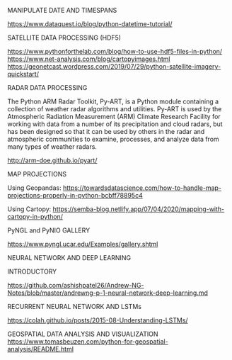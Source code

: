 MANIPULATE DATE AND TIMESPANS

https://www.dataquest.io/blog/python-datetime-tutorial/

SATELLITE DATA PROCESSING (HDF5)

https://www.pythonforthelab.com/blog/how-to-use-hdf5-files-in-python/
https://www.net-analysis.com/blog/cartopyimages.html
https://geonetcast.wordpress.com/2019/07/29/python-satellite-imagery-quickstart/

RADAR DATA PROCESSING

The Python ARM Radar Toolkit, Py-ART, is a Python module containing a collection of weather radar algorithms and utilities. Py-ART 
is used by the Atmospheric Radiation Measurement (ARM) Climate Research Facility for working with data from a number of its precipitation 
and cloud radars, but has been designed so that it can be used by others in the radar and atmospheric communities to examine, processes, 
and analyze data from many types of weather radars.

http://arm-doe.github.io/pyart/

MAP PROJECTIONS

Using Geopandas: https://towardsdatascience.com/how-to-handle-map-projections-properly-in-python-bcbff78895c4

Using Cartopy: https://semba-blog.netlify.app/07/04/2020/mapping-with-cartopy-in-python/

PyNGL and PyNIO GALLERY

https://www.pyngl.ucar.edu/Examples/gallery.shtml

NEURAL NETWORK AND DEEP LEARNING

INTRODUCTORY

https://github.com/ashishpatel26/Andrew-NG-Notes/blob/master/andrewng-p-1-neural-network-deep-learning.md

RECURRENT NEURAL NETWORK AND LSTMs

https://colah.github.io/posts/2015-08-Understanding-LSTMs/

GEOSPATIAL DATA ANALYSIS AND VISUALIZATION
https://www.tomasbeuzen.com/python-for-geospatial-analysis/README.html
